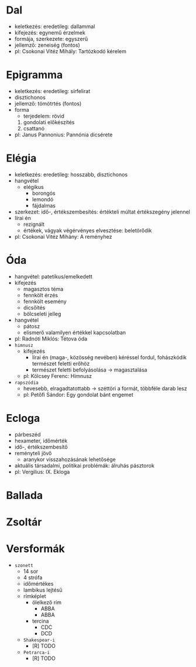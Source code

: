 # Dal
- keletkezés: eredetileg: dallammal
- kifejezés: egynemű érzelmek
- formája, szerkezete: egyszerű
- jellemző: zeneiség (fontos)
- pl: Csokonai Vitéz Mihály: Tartózkodó kérelem

# Epigramma
- keletkezés: eredetileg: sírfelirat
- disztichonos
- jellemző: tömötrtés (fontos)
- forma
	- terjedelem: rövid
	1. gondolati előkészítés
	1. csattanó
- pl: Janus Pannonius: Pannónia dicsérete

# Elégia
- keletkezés: eredetileg: hosszabb, disztichonos
- hangvétel
	- elégikus
		- borongós
		- lemondó
		- fájdalmas
- szerkezet: idő-, értékszembesítés: értékteli múltat értékszegény jelennel
- lírai én
	- rezignált
	- értékek, vágyak végérvényes elvesztése: beletörődik
- pl: Csokonai Vitéz Mihány: A reményhez

# Óda
- hangvétel: patetikus/emelkedett
- kifejezés
	- magasztos téma
	- fennkölt érzés
	- fennkölt esemény
	- dicsőítés
	- bölcseleti jelleg
- hangvétel
	- pátosz
	- elismerő valamilyen értékkel kapcsolatban
- pl: Radnóti Miklós: Tétova óda
- `himnusz`
	- kifejezés
		- lírai én (maga-, közösség nevében) kéréssel fordul, fohászkódik természet feletti erőhöz
		- természet feletti befolyásolása -> magasztalása
	- pl: Kölcsey Ferenc: Himnusz
- `rapszódia`
	- hevesebb, elragadtatottabb -> széttöri a formát, többféle darab lesz
	- pl: Petőfi Sándor: Egy gondolat bánt engemet

# Ecloga
- párbeszéd
- hexameter, időmérték
- idő-, értékszembesítő
- reményteli jövő
	- aranykor visszahozásának lehetősége
- aktuális társadalmi, politikai problémák: álruhás pásztorok
- pl: Vergilius: IX. Ekloga

# Ballada

# Zsoltár

# Versformák
- `szonett`
	- 14 sor
	- 4 strófa
	- időmértékes
	- lambikus lejtésű
	- rímképlet
		- ölelkező rím
			- ABBA
			- ABBA
		- tercina
			- CDC
			- DCD
	- `Shakespear-i`
		- [R] TODO
	- `Petrarca-i`
		- [R] TODO
